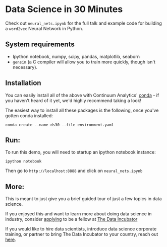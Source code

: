 # Data Science in 30 Minutes

Check out `neural_nets.ipynb` for the full talk and example code for building a `word2vec` Neural Network in Python.

## System requirements

- Ipython notebook, numpy, scipy, pandas, matplotlib, seaborn
- `gensim` (a C compiler will allow you to train more quickly, though isn't necessary).


## Installation
You can easily install all of the above with Continuum Analytics' [conda](http://conda.pydata.org/docs/) - if you haven't heard of it yet, we'd highly recommend taking a look!

The easiest way to install all these packages is the following, once you've gotten conda installed:

``` 
conda create --name ds30 --file environment.yaml
```

## Run:
To run this demo, you will need to startup an ipython notebook instance:
```
ipython notebook
```

Then go to `http://localhost:8888` and click on `neural_nets.ipynb`

## More:
This is meant to just give you a brief guided tour of just a few topics in data science.

If you enjoyed this and want to learn more about doing data science in industry, consider [applying](https://www.thedataincubator.com/fellowship.html#apply?ref=ds30) to be a fellow at [The Data Incubator](https://www.thedataincubator.com/?ref=ds30)

If you would like to hire data scientists, introduce data science corporate training, or partner to bring The Data Incubator to your country, reach out [here](https://www.thedataincubator.com/hiring.html?ref=ds30).
